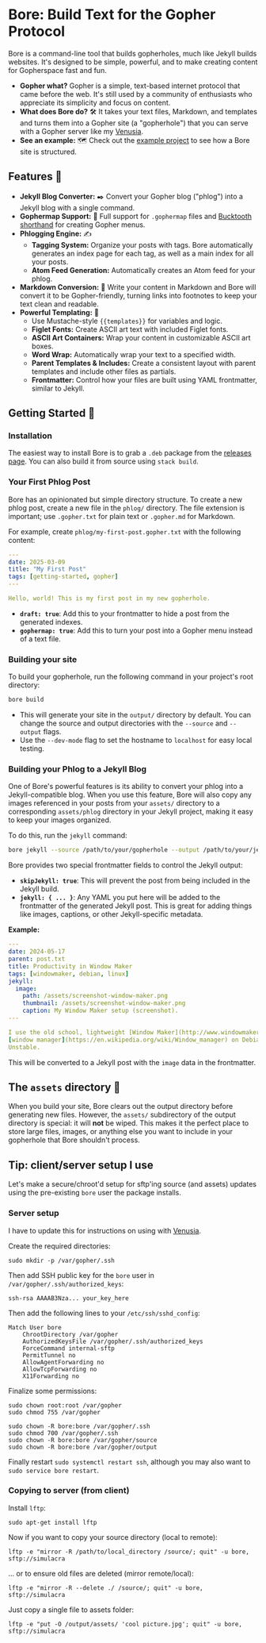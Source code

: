 # Bore: Build Text for the Gopher Protocol

Bore is a command-line tool that builds gopherholes, much like Jekyll builds websites. It's designed to be simple, powerful, and to make creating content for Gopherspace fast and fun.

  * **Gopher what?** Gopher is a simple, text-based internet protocol that came before the web. It's still used by a community of enthusiasts who appreciate its simplicity and focus on content.
  * **What does Bore do?** 🛠️ It takes your text files, Markdown, and templates and turns them into a Gopher site (a "gopherhole") that you can serve with a Gopher server like my [Venusia](https://github.com/someodd/venusia).
  * **See an example:** 🗺️ Check out the [example project](https://github.com/someodd/gopher.someodd.zip) to see how a Bore site is structured.

## Features 🌟

  * **Jekyll Blog Converter:** ✒️ Convert your Gopher blog ("phlog") into a Jekyll blog with a single command.
  * **Gophermap Support:** 📜 Full support for `.gophermap` files and [Bucktooth shorthand](https://raw.githubusercontent.com/jgoerzen/pygopherd/refs/heads/master/doc/standards/gophermap.txt) for creating Gopher menus.
  * **Phlogging Engine:** ✍️
      * **Tagging System:** Organize your posts with tags. Bore automatically generates an index page for each tag, as well as a main index for all your posts.
      * **Atom Feed Generation:** Automatically creates an Atom feed for your phlog.
  * **Markdown Conversion:** 📝 Write your content in Markdown and Bore will convert it to be Gopher-friendly, turning links into footnotes to keep your text clean and readable.
  * **Powerful Templating:** 🎨
      * Use Mustache-style `{{templates}}` for variables and logic.
      * **Figlet Fonts:** Create ASCII art text with included Figlet fonts.
      * **ASCII Art Containers:** Wrap your content in customizable ASCII art boxes.
      * **Word Wrap:** Automatically wrap your text to a specified width.
      * **Parent Templates & Includes:** Create a consistent layout with parent templates and include other files as partials.
      * **Frontmatter:** Control how your files are built using YAML frontmatter, similar to Jekyll.

## Getting Started 🚀

### Installation

The easiest way to install Bore is to grab a `.deb` package from the [releases page](https://github.com/someodd/bore/releases). You can also build it from source using `stack build`.

### Your First Phlog Post

Bore has an opinionated but simple directory structure. To create a new phlog post, create a new file in the `phlog/` directory. The file extension is important; use `.gopher.txt` for plain text or `.gopher.md` for Markdown.

For example, create `phlog/my-first-post.gopher.txt` with the following content:

```yaml
---
date: 2025-03-09
title: "My First Post"
tags: [getting-started, gopher]
---

Hello, world! This is my first post in my new gopherhole.
```

  * **`draft: true`**: Add this to your frontmatter to hide a post from the generated indexes.
  * **`gophermap: true`**: Add this to turn your post into a Gopher menu instead of a text file.

### Building your site

To build your gopherhole, run the following command in your project's root directory:

```bash
bore build
```

  * This will generate your site in the `output/` directory by default. You can change the source and output directories with the `--source` and `--output` flags.
  * Use the `--dev-mode` flag to set the hostname to `localhost` for easy local testing.

### Building your Phlog to a Jekyll Blog

One of Bore's powerful features is its ability to convert your phlog into a Jekyll-compatible blog. When you use this feature, Bore will also copy any images referenced in your posts from your `assets/` directory to a corresponding `assets/phlog` directory in your Jekyll project, making it easy to keep your images organized.

To do this, run the `jekyll` command:

```bash
bore jekyll --source /path/to/your/gopherhole --output /path/to/your/jekyll/_posts
```

Bore provides two special frontmatter fields to control the Jekyll output:

  * **`skipJekyll: true`**: This will prevent the post from being included in the Jekyll build.
  * **`jekyll: { ... }`**: Any YAML you put here will be added to the frontmatter of the generated Jekyll post. This is great for adding things like images, captions, or other Jekyll-specific metadata.

**Example:**

```yaml
---
date: 2024-05-17
parent: post.txt
title: Productivity in Window Maker
tags: [windowmaker, debian, linux]
jekyll:
  image:
    path: /assets/screenshot-window-maker.png
    thumbnail: /assets/screenshot-window-maker.png
    caption: My Window Maker setup (screenshot).
---

I use the old school, lightweight [Window Maker](http://www.windowmaker.org/)
[window manager](https://en.wikipedia.org/wiki/Window_manager) on Debian
Unstable.
```

This will be converted to a Jekyll post with the `image` data in the frontmatter.

## The `assets` directory 📁

When you build your site, Bore clears out the output directory before generating new files. However, the `assets/` subdirectory of the output directory is special: it will **not** be wiped. This makes it the perfect place to store large files, images, or anything else you want to include in your gopherhole that Bore shouldn't process.

## Tip: client/server setup I use

Let's make a secure/chroot'd setup for sftp'ing source (and assets) updates using the pre-existing `bore` user the package installs.

### Server setup

I have to update this for instructions on using with [Venusia](https://github.com/someodd/venusia).

Create the required directories:

```
sudo mkdir -p /var/gopher/.ssh
```

Then add SSH public key for the `bore` user in `/var/gopher/.ssh/authorized_keys`:

```
ssh-rsa AAAAB3Nza... your_key_here
```

Then add the following lines to your `/etc/ssh/sshd_config`:

```
Match User bore
    ChrootDirectory /var/gopher
    AuthorizedKeysFile /var/gopher/.ssh/authorized_keys
    ForceCommand internal-sftp
    PermitTunnel no
    AllowAgentForwarding no
    AllowTcpForwarding no
    X11Forwarding no
```

Finalize some permissions:

```
sudo chown root:root /var/gopher
sudo chmod 755 /var/gopher

sudo chown -R bore:bore /var/gopher/.ssh
sudo chmod 700 /var/gopher/.ssh
sudo chown -R bore:bore /var/gopher/source
sudo chown -R bore:bore /var/gopher/output

```

Finally restart `sudo systemctl restart ssh`, although you may also want to `sudo service bore restart`.

### Copying to server (from client)

Install `lftp`:

```
sudo apt-get install lftp
```

Now if you want to copy your source directory (local to remote):

```
lftp -e "mirror -R /path/to/local_directory /source/; quit" -u bore, sftp://simulacra
```

... or to ensure old files are deleted (mirror remote/local):

```
lftp -e "mirror -R --delete ./ /source/; quit" -u bore, sftp://simulacra
```

Just copy a single file to assets folder:

```
lftp -e "put -O /output/assets/ 'cool picture.jpg'; quit" -u bore, sftp://simulacra
```